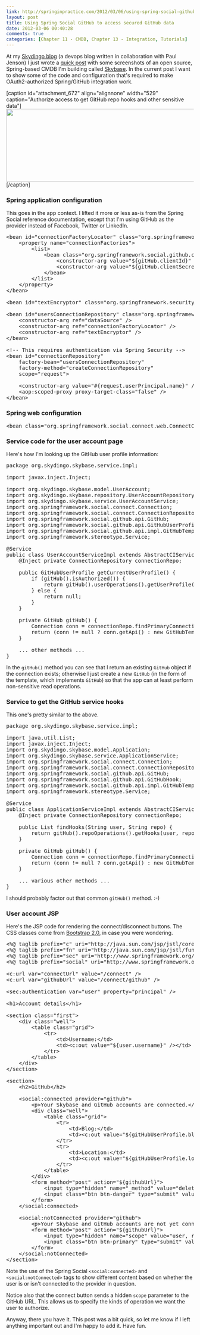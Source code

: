 ```yaml
---
link: http://springinpractice.com/2012/03/06/using-spring-social-github-to-access-secured-github-data-code/
layout: post
title: Using Spring Social GitHub to access secured GitHub data
date: 2012-03-06 00:40:28
comments: true
categories: [Chapter 11 - CMDB, Chapter 13 - Integration, Tutorials]
---
```

At my <a title="Skydingo blog" href="http://skydingo.com/blog/">Skydingo blog</a> (a devops blog written in collaboration with Paul Jenson) I just wrote a <a href="http://skydingo.com/blog/2012/03/skybase-now-supports-authorized-access-to-github-via-spring-social-github/" title="Skybase now supports authorized access to GitHub via Spring Social GitHub">quick post</a> with some screenshots of an open source, Spring-based CMDB I'm building called <a title="Skybase GitHub site" href="https://github.com/williewheeler/skybase">Skybase</a>. In the current post I want to show some of the code and configuration that's required to make OAuth2-authorized Spring/GitHub integration work.

[caption id="attachment_672" align="alignnone" width="529" caption="Authorize access to get GitHub repo hooks and other sensitive data"]<a href="http://springinpractice.com/wp-content/uploads/2012/03/hooks2.png"><img src="http://springinpractice.com/wp-content/uploads/2012/03/hooks2.png" alt="" title="hooks" width="529" height="195" class="size-full wp-image-672" /></a>[/caption]

<h3>Spring application configuration</h3>

This goes in the app context. I lifted it more or less as-is from the Spring Social reference documentation, except that I'm using GitHub as the provider instead of Facebook, Twitter or LinkedIn.

<pre>&lt;bean id="connectionFactoryLocator" class="org.springframework.social.connect.support.ConnectionFactoryRegistry"&gt;
    &lt;property name="connectionFactories"&gt;
        &lt;list&gt;
            &lt;bean class="org.springframework.social.github.connect.GitHubConnectionFactory"&gt;
                &lt;constructor-arg value="${gitHub.clientId}" /&gt;
                &lt;constructor-arg value="${gitHub.clientSecret}" /&gt;
            &lt;/bean&gt;
        &lt;/list&gt;
    &lt;/property&gt;
&lt;/bean&gt;

&lt;bean id="textEncryptor" class="org.springframework.security.crypto.encrypt.Encryptors" factory-method="noOpText" /&gt;

&lt;bean id="usersConnectionRepository" class="org.springframework.social.connect.jdbc.JdbcUsersConnectionRepository"&gt;
    &lt;constructor-arg ref="dataSource" /&gt;
    &lt;constructor-arg ref="connectionFactoryLocator" /&gt;
    &lt;constructor-arg ref="textEncryptor" /&gt;
&lt;/bean&gt;

&lt;!-- This requires authentication via Spring Security --&gt;
&lt;bean id="connectionRepository"
    factory-bean="usersConnectionRepository"
    factory-method="createConnectionRepository" 
    scope="request"&gt;
    
    &lt;constructor-arg value="#{request.userPrincipal.name}" /&gt;
    &lt;aop:scoped-proxy proxy-target-class="false" /&gt;
&lt;/bean&gt;</pre>

<h3>Spring web configuration</h3>

<pre>&lt;bean class="org.springframework.social.connect.web.ConnectController" /&gt;</pre>

<h3>Service code for the user account page</h3>

Here's how I'm looking up the GitHub user profile information:

<pre>package org.skydingo.skybase.service.impl;

import javax.inject.Inject;

import org.skydingo.skybase.model.UserAccount;
import org.skydingo.skybase.repository.UserAccountRepository;
import org.skydingo.skybase.service.UserAccountService;
import org.springframework.social.connect.Connection;
import org.springframework.social.connect.ConnectionRepository;
import org.springframework.social.github.api.GitHub;
import org.springframework.social.github.api.GitHubUserProfile;
import org.springframework.social.github.api.impl.GitHubTemplate;
import org.springframework.stereotype.Service;

@Service
public class UserAccountServiceImpl extends AbstractCIService implements UserAccountService {
    @Inject private ConnectionRepository connectionRepo;
    
    public GitHubUserProfile getCurrentUserProfile() {
        if (gitHub().isAuthorized()) {
            return gitHub().userOperations().getUserProfile();
        } else {
            return null;
        }
    }
    
    private GitHub gitHub() {
        Connection conn = connectionRepo.findPrimaryConnection(GitHub.class);
        return (conn != null ? conn.getApi() : new GitHubTemplate());
    }

    ... other methods ...
}</pre>

In the <code>gitHub()</code> method you can see that I return an existing <code>GitHub</code> object if the connection exists; otherwise I just create a new <code>GitHub</code> (in the form of the template, which implements <code>GitHub</code>) so that the app can at least perform non-sensitive read operations.

<h3>Service to get the GitHub service hooks</h3>

This one's pretty similar to the above.

<pre>package org.skydingo.skybase.service.impl;

import java.util.List;
import javax.inject.Inject;
import org.skydingo.skybase.model.Application;
import org.skydingo.skybase.service.ApplicationService;
import org.springframework.social.connect.Connection;
import org.springframework.social.connect.ConnectionRepository;
import org.springframework.social.github.api.GitHub;
import org.springframework.social.github.api.GitHubHook;
import org.springframework.social.github.api.impl.GitHubTemplate;
import org.springframework.stereotype.Service;

@Service
public class ApplicationServiceImpl extends AbstractCIService implements ApplicationService {
    @Inject private ConnectionRepository connectionRepo;
    
    public List findHooks(String user, String repo) {
        return gitHub().repoOperations().getHooks(user, repo);
    }

    private GitHub gitHub() {
        Connection conn = connectionRepo.findPrimaryConnection(GitHub.class);
        return (conn != null ? conn.getApi() : new GitHubTemplate());
    }

    ... various other methods ...
}</pre>

I should probably factor out that common <code>gitHub()</code> method. :-)

<h3>User account JSP</h3>

Here's the JSP code for rendering the connect/disconnect buttons. The CSS classes come from <a title="Twitter Bootstrap" href="http://twitter.github.com/bootstrap/">Bootstrap 2.0</a>, in case you were wondering.

<pre>&lt;%@ taglib prefix="c" uri="http://java.sun.com/jsp/jstl/core" %&gt;
&lt;%@ taglib prefix="fn" uri="http://java.sun.com/jsp/jstl/functions" %&gt;
&lt;%@ taglib prefix="sec" uri="http://www.springframework.org/security/tags" %&gt;
&lt;%@ taglib prefix="social" uri="http://www.springframework.org/spring-social/social/tags" %&gt;

&lt;c:url var="connectUrl" value="/connect" /&gt;
&lt;c:url var="githubUrl" value="/connect/github" /&gt;

&lt;sec:authentication var="user" property="principal" /&gt;

&lt;h1&gt;Account details&lt;/h1&gt;

&lt;section class="first"&gt;
    &lt;div class="well"&gt;
        &lt;table class="grid"&gt;
            &lt;tr&gt;
                &lt;td&gt;Username:&lt;/td&gt;
                &lt;td&gt;&lt;c:out value="${user.username}" /&gt;&lt;/td&gt;
            &lt;/tr&gt;
        &lt;/table&gt;
    &lt;/div&gt;
&lt;/section&gt;

&lt;section&gt;
    &lt;h2&gt;GitHub&lt;/h2&gt;

    &lt;social:connected provider="github"&gt;
        &lt;p&gt;Your Skybase and GitHub accounts are connected.&lt;/p&gt;
        &lt;div class="well"&gt;
            &lt;table class="grid"&gt;
                &lt;tr&gt;
                    &lt;td&gt;Blog:&lt;/td&gt;
                    &lt;td&gt;&lt;c:out value="${gitHubUserProfile.blog}" default="None" /&gt;&lt;/td&gt;
                &lt;/tr&gt;
                &lt;tr&gt;
                    &lt;td&gt;Location:&lt;/td&gt;
                    &lt;td&gt;&lt;c:out value="${gitHubUserProfile.location}" default="None" /&gt;&lt;/td&gt;
                &lt;/tr&gt;
            &lt;/table&gt;
        &lt;/div&gt;
        &lt;form method="post" action="${githubUrl}"&gt;
            &lt;input type="hidden" name="_method" value="delete" /&gt;
            &lt;input class="btn btn-danger" type="submit" value="Disconnect from GitHub" /&gt;
        &lt;/form&gt;
    &lt;/social:connected&gt;

    &lt;social:notConnected provider="github"&gt;
        &lt;p&gt;Your Skybase and GitHub accounts are not yet connected. Connect them for additional Skybase features.&lt;/p&gt;
        &lt;form method="post" action="${githubUrl}"&gt;
            &lt;input type="hidden" name="scope" value="user, repo, gist" /&gt;
            &lt;input class="btn btn-primary" type="submit" value="Connect to GitHub" /&gt;
        &lt;/form&gt;
    &lt;/social:notConnected&gt;
&lt;/section&gt;</pre>

Note the use of the Spring Social <code>&lt;social:connected&gt;</code> and <code>&lt;social:notConnected&gt;</code> tags to show different content based on whether the user is or isn't connected to the provider in question.

Notice also that the connect button sends a hidden <code>scope</code> parameter to the GitHub URL. This allows us to specify the kinds of operation we want the user to authorize.

Anyway, there you have it. This post was a bit quick, so let me know if I left anything important out and I'm happy to add it. Have fun.
